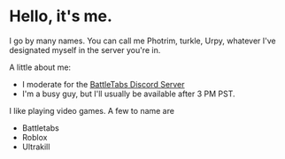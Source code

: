 # Hello, it's me.

I go by many names. You can call me Photrim, turkle, Urpy, whatever I've designated myself in the server you're in.

A little about me:
- I moderate for the [BattleTabs Discord Server](https://discord.gg/battletabs)
- I'm a busy guy, but I'll usually be available after 3 PM PST.

I like playing video games. A few to name are
- Battletabs
- Roblox
- Ultrakill




